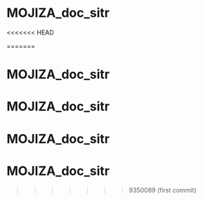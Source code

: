 # MOJIZA_doc_sitr
<<<<<<< HEAD

=======
# MOJIZA_doc_sitr
# MOJIZA_doc_sitr
# MOJIZA_doc_sitr
# MOJIZA_doc_sitr
>>>>>>> 9350089 (first commit)
